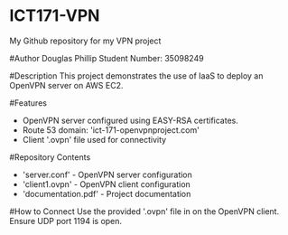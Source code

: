 # ICT171-VPN
My Github repository for my VPN project

#Author
Douglas Phillip
Student Number: 35098249

#Description
This project demonstrates the use of IaaS to deploy an OpenVPN server on AWS EC2. 

#Features
- OpenVPN server configured using EASY-RSA certificates.
- Route 53 domain: 'ict-171-openvpnproject.com'
- Client '.ovpn' file used for connectivity

#Repository Contents
- 'server.conf' - OpenVPN server configuration
- 'client1.ovpn' - OpenVPN client configuration
- 'documentation.pdf' - Project documentation

#How to Connect
Use the provided '.ovpn' file in on the OpenVPN client. Ensure UDP port 1194 is open.

